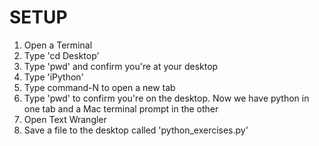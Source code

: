# SETUP
1. Open a Terminal
2. Type 'cd Desktop'
3. Type 'pwd' and confirm you're at your desktop
4. Type 'iPython'
5. Type command-N to open a new tab
6. Type 'pwd' to confirm you're on the desktop. Now we have python in one tab and a Mac terminal prompt in the other
7. Open Text Wrangler
8. Save a file to the desktop called 'python_exercises.py'
